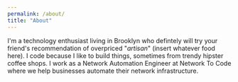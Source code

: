 ```yaml
---
permalink: /about/
title: "About"
---
```


I'm a technology enthusiast living in Brooklyn who defintely will try your friend's recommendation of overpriced "_artisan_" (insert whatever food here). I code because I like to build things, sometimes from trendy hipster coffee shops. I work as a Network Automation Engineer at Network To Code where we help businesses automate their network infrastructure. 
